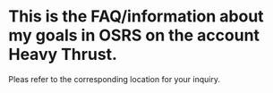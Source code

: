 # This is the FAQ/information about my goals in OSRS on the account Heavy Thrust.

Pleas refer to the corresponding location for your inquiry.
